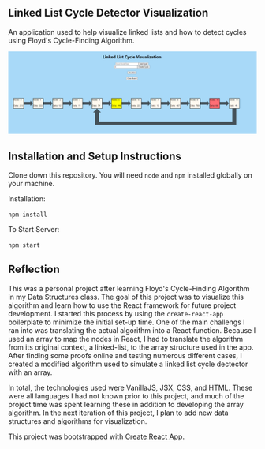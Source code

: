 ## Linked List Cycle Detector Visualization

An application used to help visualize linked lists and how to detect cycles using Floyd's Cycle-Finding Algorithm.

![Alt text](/screenshot1.png?raw=true "Screenshot1")


## Installation and Setup Instructions

Clone down this repository. You will need `node` and `npm` installed globally on your machine.  

Installation:

`npm install`  

To Start Server:

`npm start`  


## Reflection

This was a personal project after learning Floyd's Cycle-Finding Algorithm in my Data Structures class. The goal of this project was to visualize this algorithm and learn how to use the React framework for future project development. I started this process by using the `create-react-app` boilerplate to minimize the initial set-up time.
One of the main challengs I ran into was translating the actual algorithm into a React function. Because I used an array to map the nodes in React, I had to translate the algorithm from its original context, a linked-list, to the array structure used in the app. After finding some proofs online and testing numerous different cases, I created a modified algorithm used to simulate a linked list cycle dectector with an array. 

In total, the technologies used were VanillaJS, JSX, CSS, and HTML. These were all languages I had not known prior to this project, and much of the project time was spent learning these in addition to developing the array algorithm. In the next iteration of this project, I plan to add new data structures and algorithms for visualization.

This project was bootstrapped with [Create React App](https://github.com/facebook/create-react-app).